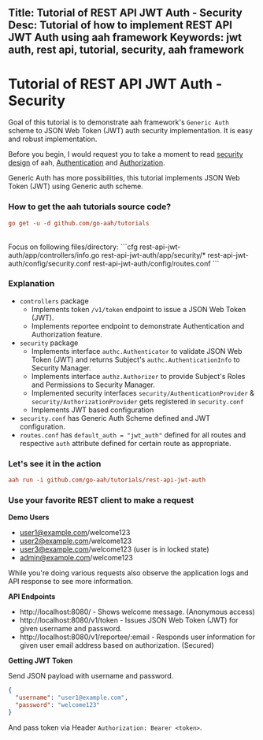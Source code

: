 Title: Tutorial of REST API JWT Auth - Security
Desc: Tutorial of how to implement REST API JWT Auth using aah framework
Keywords: jwt auth, rest api, tutorial, security, aah framework
---
# Tutorial of REST API JWT Auth - Security

Goal of this tutorial is to demonstrate aah framework's `Generic Auth` scheme to JSON Web Token (JWT) auth security implementation. It is easy and robust implementation.

Before you begin, I would request you to take a moment to read [security design](/security-design.html) of aah, [Authentication](/authentication.html) and [Authorization](/authorization.html).

Generic Auth has more possibilities, this tutorial implements JSON Web Token (JWT) using Generic auth scheme.

### How to get the aah tutorials source code?

```cfg
go get -u -d github.com/go-aah/tutorials
```

<br>
Focus on following files/directory:
```cfg
  rest-api-jwt-auth/app/controllers/info.go
  rest-api-jwt-auth/app/security/*
  rest-api-jwt-auth/config/security.conf
  rest-api-jwt-auth/config/routes.conf
```

### Explanation

  * `controllers` package
      - Implements token `/v1/token` endpoint to issue a JSON Web Token (JWT).
      - Implements reportee endpoint to demonstrate Authentication and Authorization feature.
  * `security` package
      - Implements interface `authc.Authenticator` to validate JSON Web Token (JWT) and returns Subject's `authc.AuthenticationInfo` to Security Manager.
      - Implements interface `authz.Authorizer` to provide Subject's Roles and Permissions to Security Manager.
      - Implemented security interfaces `security/AuthenticationProvider` & `security/AuthorizationProvider` gets registered in `security.conf`
      - Implements JWT based configuration
  * `security.conf` has Generic Auth Scheme defined and JWT configuration.
  * `routes.conf` has `default_auth = "jwt_auth"` defined for all routes and respective `auth` attribute defined for certain route as appropriate.

### Let's see it in the action

```cfg
aah run -i github.com/go-aah/tutorials/rest-api-jwt-auth
```

### Use your favorite REST client to make a request

**Demo Users**

  * user1@example.com/welcome123
  * user2@example.com/welcome123
  * user3@example.com/welcome123 (user is in locked state)
  * admin@example.com/welcome123

While you're doing various requests also observe the application logs and API response to see more information.

**API Endpoints**

  * http://localhost:8080/ - Shows welcome message. (Anonymous access)
  * http://localhost:8080/v1/token - Issues JSON Web Token (JWT) for given username and password.
  * http://localhost:8080/v1/reportee/:email - Responds user information for given user email address based on authorization. (Secured)

**Getting JWT Token**

Send JSON payload with username and password.
```json
{
  "username": "user1@example.com",
  "password": "welcome123"
}
```

And pass token via Header `Authorization: Bearer <token>`.

<br><br>
